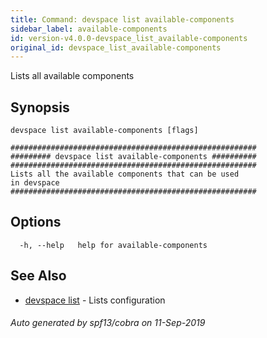 ```yaml
---
title: Command: devspace list available-components
sidebar_label: available-components
id: version-v4.0.0-devspace_list_available-components
original_id: devspace_list_available-components
---
```



Lists all available components

## Synopsis


```
devspace list available-components [flags]
```

```
#######################################################
######### devspace list available-components ##########
#######################################################
Lists all the available components that can be used
in devspace
#######################################################
```
## Options

```
  -h, --help   help for available-components
```

## See Also

* [devspace list](/docs/cli/commands/devspace_list)	 - Lists configuration

###### Auto generated by spf13/cobra on 11-Sep-2019
